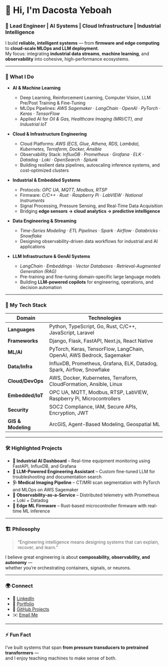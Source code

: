 # 👋 Hi, I'm Dacosta Yeboah  

### 🚀 Lead Engineer | AI Systems | Cloud Infrastructure | Industrial Intelligence

I build **reliable, intelligent systems** — from **firmware and edge computing** to **cloud-scale MLOps and LLM deployment**.  
My focus: integrating **industrial data streams**, **machine learning**, and **observability** into cohesive, high-performance ecosystems.

---

### 🧠 What I Do

- **AI & Machine Learning**
  - Deep Learning, Reinforcement Learning, Computer Vision, LLM Pre/Post Training & Fine-Tuning  
  - MLOps Pipelines: *AWS Sagemaker · LangChain · OpenAI · PyTorch · Keras · TensorFlow*  
  - Applied AI for *Oil & Gas, Healthcare Imaging (MRI/CT), and Industrial IoT*

- **Cloud & Infrastructure Engineering**
  - Cloud Platforms: *AWS (ECS, Glue, Athena, RDS, Lambda), Kubernetes, Terraform, Docker, Ansible*  
  - Observability Stack: *InfluxDB · Prometheus · Grafana · ELK · Datadog · Loki · OpenSearch · Splunk*  
  - Building resilient data pipelines, autoscaling inference systems, and cost-optimized clusters

- **Industrial & Embedded Systems**
  - Protocols: *OPC UA, MQTT, Modbus, RTSP*  
  - Firmware: *C/C++ · Rust · Raspberry Pi · LabVIEW · National Instruments*  
  - Signal Processing, Pressure Sensing, and Real-Time Data Acquisition  
  - Bridging **edge sensors → cloud analytics → predictive intelligence**

- **Data Engineering & Streaming**
  - *Time-Series Modeling · ETL Pipelines · Spark · Airflow · Databricks · Snowflake*  
  - Designing observability-driven data workflows for industrial and AI applications

- **LLM Infrastructure & GenAI Systems**
  - *LangChain · Embeddings · Vector Databases · Retrieval-Augmented Generation (RAG)*  
  - Pre-training and fine-tuning domain-specific large language models  
  - Building **LLM-powered copilots** for engineering, operations, and decision automation

---

### 🧩 My Tech Stack

| Domain | Technologies |
|--------|---------------|
| **Languages** | Python, TypeScript, Go, Rust, C/C++, JavaScript, Laravel |
| **Frameworks** | Django, Flask, FastAPI, Next.js, React Native |
| **ML/AI** | PyTorch, Keras, TensorFlow, LangChain, OpenAI, AWS Bedrock, Sagemaker |
| **Data/Infra** | InfluxDB, Prometheus, Grafana, ELK, Datadog, Spark, Airflow, Snowflake |
| **Cloud/DevOps** | AWS, Docker, Kubernetes, Terraform, CloudFormation, Ansible, Linux |
| **Embedded/IoT** | OPC UA, MQTT, Modbus, RTSP, LabVIEW, Raspberry Pi, Microcontrollers |
| **Security** | SOC2 Compliance, IAM, Secure APIs, Encryption, JWT |
| **GIS & Modeling** | ArcGIS, Agent-Based Modeling, Geospatial ML |

---

### 🛠️ Highlighted Projects

- **🧭 Industrial AI Dashboard** – Real-time equipment monitoring using FastAPI, InfluxDB, and Grafana  
- **🤖 LLM-Powered Engineering Assistant** – Custom fine-tuned LLM for troubleshooting and documentation search  
- **🩺 Medical Imaging Pipeline** – CT/MRI scan segmentation with PyTorch and MLOps on AWS Sagemaker  
- **📡 Observability-as-a-Service** – Distributed telemetry with Prometheus + Loki + Datadog  
- **🔌 Edge ML Firmware** – Rust-based microcontroller firmware with real-time ML inference  

---

### 🏗️ Philosophy

> “Engineering intelligence means designing systems that can explain, recover, and learn.”

I believe great engineering is about **composability, observability, and autonomy** —  
whether you’re orchestrating containers, signals, or neurons.

---

### 🌍 Connect

- 💼 [LinkedIn](https://www.linkedin.com/in/yourprofile)  
- 🧠 [Portfolio](https://yourportfolio.com)  
- 🐙 [GitHub Projects](https://github.com/yourusername?tab=repositories)  
- ✉️ [Email Me](mailto:your.email@example.com)

---

### ⚡ Fun Fact
I’ve built systems that span **from pressure transducers to pretrained transformers** —  
and I enjoy teaching machines to make sense of both.
